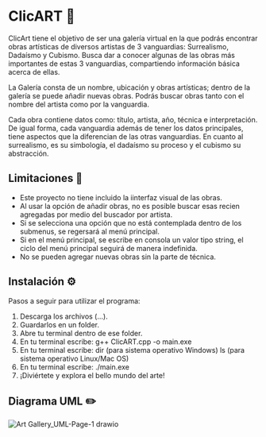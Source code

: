 # ClicART 🎨

ClicArt tiene el objetivo de ser una galería virtual en la que podrás encontrar obras artísticas de diversos artistas de 3 vanguardias: Surrealismo, Dadaísmo y Cubismo. Busca dar a conocer algunas de las obras más importantes de estas 3 vanguardias, compartiendo información básica acerca de ellas.

La Galería consta de un nombre, ubicación y obras artísticas; dentro de la galería se puede añadir nuevas obras. Podrás buscar obras tanto con el nombre del artista como por la vanguardia.

Cada obra contiene datos como: título, artista, año, técnica e interpretación. De igual forma, cada vanguardia además de tener los datos principales, tiene aspectos que la diferencian de las otras vanguardias. En cuanto al surrealismo, es su simbología, el dadaísmo su proceso y el cubismo su abstracción. 

## Limitaciones 🧩
- Este proyecto no tiene incluido la iinterfaz visual de las obras.
- Al usar la opción de añadir obras, no es posible buscar esas recien agregadas por medio del buscador por artista.
- Si se selecciona una opción que no está contemplada dentro de los submenus, se regersará al menú principal.
- Si en el menú principal, se escribe en consola un valor tipo string, el ciclo del menú principal seguirá de manera indefinida.
- No se pueden agregar nuevas obras sin la parte de técnica.

## Instalación ⚙️
Pasos a seguir para utilizar el programa:

1. Descarga los archivos (...).
2. Guardarlos en un folder.
3. Abre tu terminal dentro de ese folder.
4. En tu terminal escribe: g++ ClicART.cpp -o main.exe
5. En tu terminal escribe: dir (para sistema operativo Windows) ls (para sistema operativo Linux/Mac OS)
6. En tu terminal escribe: ./main.exe
7. ¡Diviértete y explora el bello mundo del arte!

## Diagrama UML ✏️
![Art Gallery_UML-Page-1 drawio](https://github.com/Morgana119/Proyectos/assets/145613786/d16d2790-1ec5-4f02-ad3c-8132b72f60b9)

